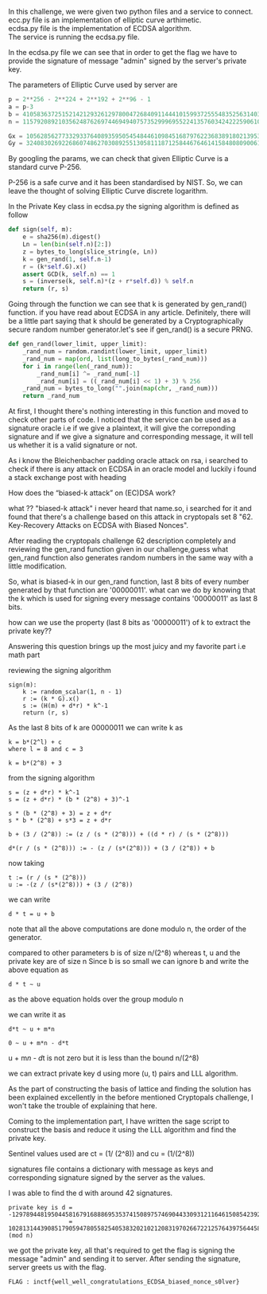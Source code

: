 In this challenge, we were given two python files and a service to connect.<br>
ecc.py file is an implementation of elliptic curve arthimetic.<br>
ecdsa.py file is the implementation of ECDSA algorithm.<br>
The service is running the ecdsa.py file.

In the ecdsa.py file
we can see that in order to get the flag we have to provide the signature of message "admin" signed by the
server's private key.

The parameters of Elliptic Curve used by server are
```python
p = 2**256 - 2**224 + 2**192 + 2**96 - 1
a = p-3
b = 41058363725152142129326129780047268409114441015993725554835256314039467401291
n = 115792089210356248762697446949407573529996955224135760342422259061068512044369

Gx = 105628562773329337640893595054548446109845168797622368389180213953990926700662
Gy = 32408302692268607486270308925513058111871258446764614158480809006157801114098
```
By googling the params, we can check that given Elliptic Curve is a standard curve P-256.

P-256 is a safe curve and it has been standardised by NIST. So, we can leave the thought of solving Elliptic Curve discrete logarithm.

In the Private Key class in ecdsa.py the signing algorithm is defined as follow
```python
def sign(self, m):
    e = sha256(m).digest()
    Ln = len(bin(self.n)[2:])
    z = bytes_to_long(slice_string(e, Ln))
    k = gen_rand(1, self.n-1)
    r = (k*self.G).x()
    assert GCD(k, self.n) == 1
    s = (inverse(k, self.n)*(z + r*self.d)) % self.n
    return (r, s)
```
Going through the function we can see that k is generated by gen_rand() function.
if you have read about ECDSA in any article. Definitely, there will be a little part saying that k should be generated by a
Cryptographically secure random number generator.let's see if gen_rand() is a secure PRNG.
```python
def gen_rand(lower_limit, upper_limit):
    _rand_num = random.randint(lower_limit, upper_limit)
    _rand_num = map(ord, list(long_to_bytes(_rand_num)))
    for i in range(len(_rand_num)):
        _rand_num[i] ^= _rand_num[-1]
        _rand_num[i] = ((_rand_num[i] << 1) + 3) % 256
    _rand_num = bytes_to_long("".join(map(chr, _rand_num)))
    return _rand_num
```
At first, I thought there's nothing interesting in this function and moved to check other parts of code.
I noticed that the service can be used as a signature oracle i.e if we give a plaintext, it will give the correponding signature and if we give a signature and corresponding message, it will tell us whether it is a valid signature or not.

As i know the Bleichenbacher padding oracle attack on rsa, i searched to check if there is any attack on ECDSA in an oracle model and luckily i found a stack exchange post with heading

How does the “biased-k attack” on (EC)DSA work?

what ?? "biased-k attack" i never heard that name.so, i searched for it and found that there's a challenge based on this attack in cryptopals set 8 "62. Key-Recovery Attacks on ECDSA with Biased Nonces".

After reading the cryptopals challenge 62 description completely and reviewing the gen_rand function given in our challenge,guess what gen_rand function also generates random numbers in the same way with a little modification.

So, what is biased-k in our gen_rand function,
last 8 bits of every number generated by that function are '00000011'.
what can we do by knowing that the k which is used for signing every message contains '00000011' as last 8 bits.

how can we use the property (last 8 bits as '00000011') of k to extract the private key??

Answering this question brings up the most juicy and my favorite part i.e math part


reviewing the signing algorithm
```
sign(m):
    k := random_scalar(1, n - 1)
    r := (k * G).x()
    s := (H(m) + d*r) * k^-1
    return (r, s)
```
As the last 8 bits of k are 00000011 we can write k as
    
    k = b*(2^l) + c
    where l = 8 and c = 3

    k = b*(2^8) + 3

from the signing algorithm 
    
    s = (z + d*r) * k^-1
    s = (z + d*r) * (b * (2^8) + 3)^-1

    s * (b * (2^8) + 3) = z + d*r
    s * b * (2^8) + s*3 = z + d*r

    b + (3 / (2^8)) := (z / (s * (2^8))) + ((d * r) / (s * (2^8)))

    d*(r / (s * (2^8))) := - (z / (s*(2^8))) + (3 / (2^8)) + b

now taking 
    
    t := (r / (s * (2^8)))
    u := -(z / (s*(2^8))) + (3 / (2^8))

we can write

    d * t = u + b

note that all the above computations are done modulo n, the order of the generator.

compared to other parameters b is of size n/(2^8) whereas t, u and the private key are of size n
Since b is so small we can ignore b and write the above equation as

    d * t ~ u

as the above equation holds over the group modulo n

we can write it as 
    
    d*t ~ u + m*n

    0 ~ u + m*n - d*t

u + m*n - d*t is not zero but it is less than the bound n/(2^8)

we can extract private key d using more (u, t) pairs and LLL algorithm.

As the part of constructing the basis of lattice and finding the solution has been explained excellently in the before mentioned Cryptopals challenge, I won't take the trouble of explaining that here.

Coming to the implementation part, I have written the sage script to construct the basis and reduce it using the LLL algorithm and find the private key.

Sentinel values used are ct = (1/ (2^8)) and cu = (1/(2^8))

signatures file contains a dictionary with message as keys and corresponding signature signed by the server as the values.

I was able to find the d with around 42 signatures.
```
private key is d = -12978944819504458167916888695353741508975746904433093121164615085423925141911
                 = 102813144390851790594780558254053832021021208319702667221257643975644586902458 (mod n)
```
we got the private key, all that's required to get the flag is signing the message "admin" and sending it to server.
After sending the signature, server greets us with the flag.
```
FLAG : inctf{well_well_congratulations_ECDSA_biased_nonce_s0lver}
```
